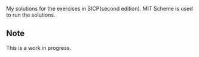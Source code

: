 My solutions for the exercises in SICP(second edition).
MIT Scheme is used to run the solutions.

Note
----
  This is a work in progress.
